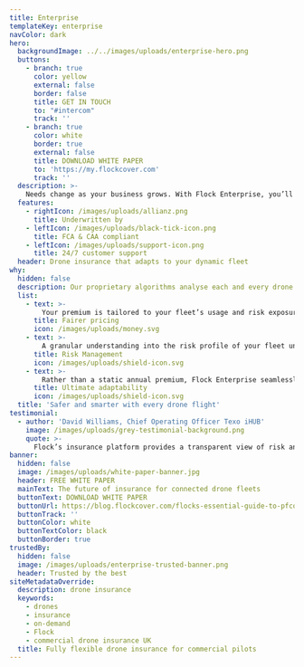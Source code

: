 ```yaml
---
title: Enterprise
templateKey: enterprise
navColor: dark
hero:
  backgroundImage: ../../images/uploads/enterprise-hero.png
  buttons:
    - branch: true
      color: yellow
      external: false
      border: false
      title: GET IN TOUCH
      to: "#intercom"
      track: ''
    - branch: true
      color: white
      border: true
      external: false
      title: DOWNLOAD WHITE PAPER
      to: 'https://my.flockcover.com'
      track: ''
  description: >-
    Needs change as your business grows. With Flock Enterprise, you’ll receive insurance that evolves with drone fleet, along with risk intelligence insights that help you fly safer.
  features:
    - rightIcon: /images/uploads/allianz.png
      title: Underwritten by
    - leftIcon: /images/uploads/black-tick-icon.png
      title: FCA & CAA compliant
    - leftIcon: /images/uploads/support-icon.png
      title: 24/7 customer support
  header: Drone insurance that adapts to your dynamic fleet
why:
  hidden: false
  description: Our proprietary algorithms analyse each and every drone flight to unlock usage-based insurance that rewards safe fleets.
  list:
    - text: >-
        Your premium is tailored to your fleet’s usage and risk exposure, with safer flights rewarded with lower prices. Transparency such as this ensures you have the ultimate control over the price of your insurance.
      title: Fairer pricing
      icon: /images/uploads/money.svg  
    - text: >-
        A granular understanding into the risk profile of your fleet unlocks actionable insights that combine to improve the overall safety of your organisation, and the likelihood of claims.
      title: Risk Management
      icon: /images/uploads/shield-icon.svg       
    - text: >-
        Rather than a static annual premium, Flock Enterprise seamlessly evolves with your dynamic drone fleet. Add new equipment, or change liability limits as and when you need, with no additional fees.
      title: Ultimate adaptability
      icon: /images/uploads/shield-icon.svg  
  title: 'Safer and smarter with every drone flight'
testimonial:
  - author: 'David Williams, Chief Operating Officer Texo iHUB'
    image: /images/uploads/grey-testimonial-background.png
    quote: >-
      Flock’s insurance platform provides a transparent view of risk and pricing; we can now understand where exactly we are incurring insurance costs on a per-flight, per-drone and per-pilot basis.
banner:
  hidden: false
  image: /images/uploads/white-paper-banner.jpg
  header: FREE WHITE PAPER
  mainText: The future of insurance for connected drone fleets
  buttonText: DOWNLOAD WHITE PAPER
  buttonUrl: https://blog.flockcover.com/flocks-essential-guide-to-pfco-renewals-dac39542e16a
  buttonTrack: ''
  buttonColor: white
  buttonTextColor: black
  buttonBorder: true
trustedBy:
  hidden: false
  image: /images/uploads/enterprise-trusted-banner.png
  header: Trusted by the best
siteMetadataOverride:
  description: drone insurance
  keywords:
    - drones
    - insurance
    - on-demand
    - Flock
    - commercial drone insurance UK
  title: Fully flexible drone insurance for commercial pilots
---
```

